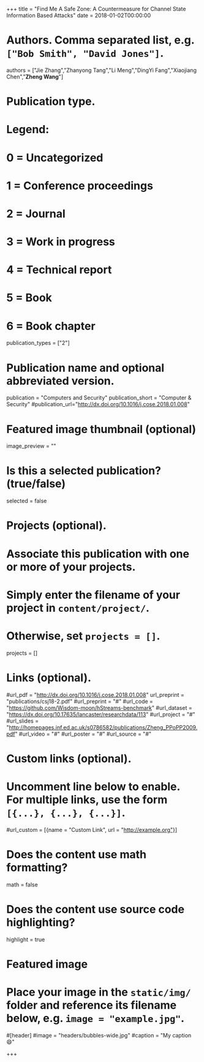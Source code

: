 +++
title = "Find Me A Safe Zone: A Countermeasure for Channel State Information Based Attacks"
date = 2018-01-02T00:00:00

# Authors. Comma separated list, e.g. `["Bob Smith", "David Jones"]`.
authors = ["Jie Zhang","Zhanyong Tang","Li Meng","DingYi Fang","Xiaojiang Chen","**Zheng Wang**"]

# Publication type.
# Legend:
# 0 = Uncategorized
# 1 = Conference proceedings
# 2 = Journal
# 3 = Work in progress
# 4 = Technical report
# 5 = Book
# 6 = Book chapter
publication_types = ["2"]

# Publication name and optional abbreviated version.
publication = "Computers and Security"
publication_short = "Computer & Security"
#publication_url="http://dx.doi.org/10.1016/j.cose.2018.01.008"

# Featured image thumbnail (optional)
image_preview = ""

# Is this a selected publication? (true/false)
selected = false 

# Projects (optional).
#   Associate this publication with one or more of your projects.
#   Simply enter the filename of your project in `content/project/`.
#   Otherwise, set `projects = []`.
projects = []

# Links (optional).
#url_pdf = "http://dx.doi.org/10.1016/j.cose.2018.01.008"
url_preprint = "publications/csj18-2.pdf"
#url_preprint = "#"
#url_code = "https://github.com/Wisdom-moon/hStreams-benchmark"
#url_dataset = "https://dx.doi.org/10.17635/lancaster/researchdata/113"
#url_project = "#"
#url_slides = "http://homepages.inf.ed.ac.uk/s0786582/publications/Zheng_PPoPP2009.pdf"
#url_video = "#"
#url_poster = "#"
#url_source = "#"

# Custom links (optional).
#   Uncomment line below to enable. For multiple links, use the form `[{...}, {...}, {...}]`.
#url_custom = [{name = "Custom Link", url = "http://example.org"}]

# Does the content use math formatting?
math = false

# Does the content use source code highlighting?
highlight = true

# Featured image
# Place your image in the `static/img/` folder and reference its filename below, e.g. `image = "example.jpg"`.
#[header]
#image = "headers/bubbles-wide.jpg"
#caption = "My caption :smile:"

+++

